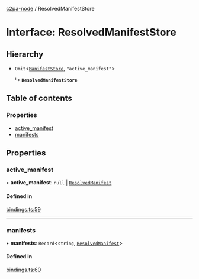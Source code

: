 [c2pa-node](../README.md) / ResolvedManifestStore

# Interface: ResolvedManifestStore

## Hierarchy

- `Omit`<[`ManifestStore`](types.ManifestStore.md), ``"active_manifest"``\>

  ↳ **`ResolvedManifestStore`**

## Table of contents

### Properties

- [active\_manifest](ResolvedManifestStore.md#active_manifest)
- [manifests](ResolvedManifestStore.md#manifests)

## Properties

### active\_manifest

• **active\_manifest**: ``null`` \| [`ResolvedManifest`](ResolvedManifest.md)

#### Defined in

[bindings.ts:59](https://github.com/contentauth/c2pa-node/blob/e77ed14/js-src/bindings.ts#L59)

___

### manifests

• **manifests**: `Record`<`string`, [`ResolvedManifest`](ResolvedManifest.md)\>

#### Defined in

[bindings.ts:60](https://github.com/contentauth/c2pa-node/blob/e77ed14/js-src/bindings.ts#L60)
